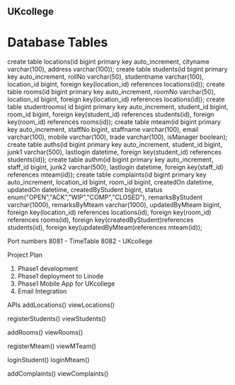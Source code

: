 ## UKcollege   
# Database Tables
create table locations(id bigint primary key auto_increment, cityname varchar(100), address varchar(100));
create table students(id bigint primary key auto_increment, rollNo varchar(50), studentname varchar(100), location_id bigint, foreign key(location_id) references locations(id));
create table rooms(id bigint primary key auto_increment, roomNo varchar(50), location_id bigint, foreign key(location_id) references locations(id));
create table studentrooms( id bigint primary key auto_increment, student_id bigint, room_id bigint, foreign key(student_id) references students(id), foreign key(room_id) references rooms(id));
create table mteam(id bigint primary key auto_increment, staffNo bigint, staffname varchar(100), email varchar(100), mobile varchar(100), trade varchar(100), isManager boolean);
create table auths(id bigint primary key auto_increment, student_id bigint, junk1 varchar(500), lastlogin datetime, foreign key(student_id) references students(id));
create table authm(id bigint primary key auto_increment, staff_id bigint, junk2 varchar(500), lastlogin datetime, foreign key(staff_id) references mteam(id));
create table complaints(id bigint primary key auto_increment, location_id bigint, room_id bigint, createdOn datetime, updatedOn datetime, createdByStudent bigint, status enum("OPEN","ACK","WIP","COMP","CLOSED"),
remarksByStudent varchar(1000), remarksByMteam varchar(1000), updatedByMteam bigint, foreign key(location_id) references locations(id), foreign key(room_id) references rooms(id), 
foreign key(createdByStudent)references students(id), foreign key(updatedByMteam)references mteam(id));

Port numbers
8081 - TimeTable
8082 - UKcollege

Project Plan
1. Phase1 development
2. Phase1 deployment to Linode
3. Phase1 Mobile App for UKcollege
4. Email Integration 

APIs
addLocations()
viewLocations()

registerStudents()
viewStudents()

addRooms()
viewRooms()

registerMteam()
viewMTeam()

loginStudent()
loginMteam()

addComplaints()
viewComplaints()

